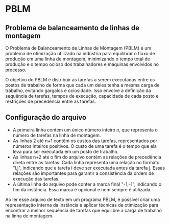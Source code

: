 # PBLM
## Problema de balanceamento de linhas de montagem
O Problema de Balanceamento de Linhas de Montagem (PBLM) é um problema de otimização utilizado na indústria para equilibrar o fluxo de produção em uma linha de montagem, minimizando o tempo total de produção e o tempo ocioso dos trabalhadores e máquinas envolvidos no processo.

O objetivo do PBLM é distribuir as tarefas a serem executadas entre os postos de trabalho de forma que cada um deles tenha a mesma carga de trabalho, evitando gargalos e ociosidade. Isso envolve a definição da sequência de tarefas, tempos de execução, capacidade de cada posto e restrições de precedência entre as tarefas.

## Configuração do arquivo
- A primeira linha contém um único número inteiro n, que representa o número de tarefas na linha de montagem.
- As linhas 2 até n+1 contêm os custos das tarefas, representados por números inteiros positivos. O custo de uma tarefa é o tempo que ela leva para ser executada em um posto de trabalho.
- As linhas n+2 até o fim do arquivo contêm as relações de precedência direta entre as tarefas. Cada linha representa uma relação no formato "i,j", indicando que a tarefa i deve ser executada antes da tarefa j. Essas relações são importantes para garantir a consistência da ordem de execução das tarefas.
- A última linha do arquivo pode conter a marca final "-1,-1", indicando o fim da instância. Essa marca é opcional e nem sempre é utilizada.

Ao ler esse arquivo de texto em um programa PBLM, é possível criar uma representação interna da instância e aplicar técnicas de otimização para encontrar a melhor sequência de tarefas que equilibre a carga de trabalho na linha de montagem.
